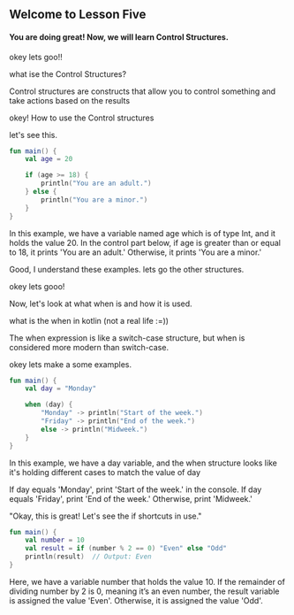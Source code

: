 ## Welcome to Lesson Five

#### You are doing great! Now, we will learn Control Structures.

okey lets goo!!

what ise the Control Structures?

Control structures are constructs that allow you to control something and take actions based on the results

okey! How to use the Control structures

let's see this.


```kotlin
fun main() {
    val age = 20

    if (age >= 18) {
        println("You are an adult.")
    } else {
        println("You are a minor.")
    }
}
```
In this example, we have a variable named age which is of type Int, and it holds the value 20. In the control part below, if age is greater than or equal to 18, it prints 'You are an adult.' Otherwise, it prints 'You are a minor.'

Good, I understand these examples.
lets go the other structures.

okey lets gooo!

Now, let's look at what when is and how it is used.

what is the when in kotlin (not a real life :=))

The when expression is like a switch-case structure, but when is considered more modern than switch-case.

okey lets make a some examples.

```kotlin
fun main() {
    val day = "Monday"

    when (day) {
        "Monday" -> println("Start of the week.")
        "Friday" -> println("End of the week.")
        else -> println("Midweek.")
    }
}
```
In this example, we have a day variable, and the when structure looks like it's holding different cases to match the value of day

If day equals 'Monday', print 'Start of the week.' in the console. If day equals 'Friday', print 'End of the week.' Otherwise, print 'Midweek.'

"Okay, this is great! Let's see the if shortcuts in use."

```kotlin
fun main() {
    val number = 10
    val result = if (number % 2 == 0) "Even" else "Odd"
    println(result)  // Output: Even
}
```
Here, we have a variable number that holds the value 10. If the remainder of dividing number by 2 is 0, meaning it’s an even number, the result variable is assigned the value 'Even'. Otherwise, it is assigned the value 'Odd'.